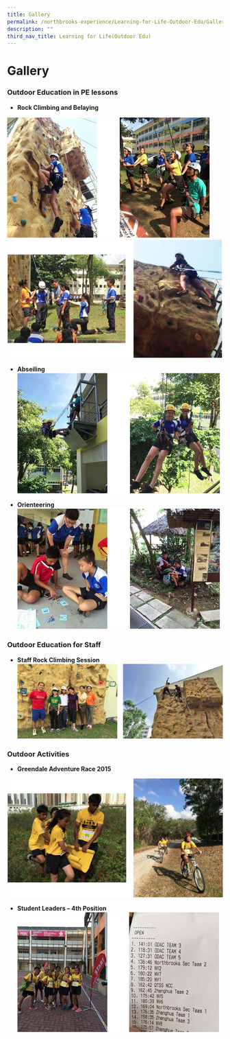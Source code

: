 ```yaml
---
title: Gallery
permalink: /northbrooks-experience/Learning-for-Life-Outdoor-Edu/Gallery/permalink/
description: ""
third_nav_title: Learning for Life(Outdoor Edu)
---
```

Gallery
=======

### Outdoor Education in PE lessons
*   **Rock Climbing and Belaying**

![](/images/Gallery1.png)
![](/images/Gallery2.png)

*   **Abseiling**
![](/images/Gallery3.png)


*   **Orienteering**
![](/images/Gallery4.png)


### Outdoor Education for Staff

*   **Staff Rock Climbing Session**
![](/images/Gallery5.png)
### Outdoor Activities

*   **Greendale Adventure Race 2015**

![](/images/Gallery6.png)

*   **Student Leaders – 4th Position**
![](/images/Gallery7.png)

